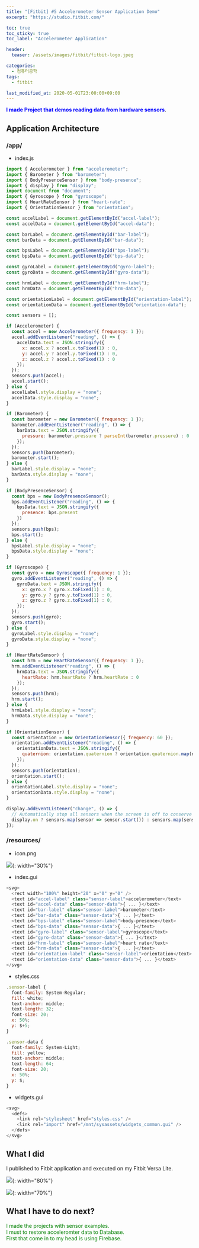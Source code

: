 ```yaml
---
title: "[Fitbit] #5 Accelerometer Sensor Application Demo"
excerpt: "https://studio.fitbit.com/"

toc: true
toc_sticky: true
toc_label: "Accelerometer Application"

header:
  teaser: /assets/images/fitbit/fitbit-logo.jpeg

categories:
  - 컴퓨터공학
tags:
  - fitbit

last_modified_at: 2020-05-01T23:00:00+09:00
---  
```


<span style="color:blue"><b>I made Project that demos reading data from hardware sensors</b></span>.

## Application Architecture

### /app/

- index.js

```javascript
import { Accelerometer } from "accelerometer";
import { Barometer } from "barometer";
import { BodyPresenceSensor } from "body-presence";
import { display } from "display";
import document from "document";
import { Gyroscope } from "gyroscope";
import { HeartRateSensor } from "heart-rate";
import { OrientationSensor } from "orientation";

const accelLabel = document.getElementById("accel-label");
const accelData = document.getElementById("accel-data");

const barLabel = document.getElementById("bar-label");
const barData = document.getElementById("bar-data");

const bpsLabel = document.getElementById("bps-label");
const bpsData = document.getElementById("bps-data");

const gyroLabel = document.getElementById("gyro-label");
const gyroData = document.getElementById("gyro-data");

const hrmLabel = document.getElementById("hrm-label");
const hrmData = document.getElementById("hrm-data");

const orientationLabel = document.getElementById("orientation-label");
const orientationData = document.getElementById("orientation-data");

const sensors = [];

if (Accelerometer) {
  const accel = new Accelerometer({ frequency: 1 });
  accel.addEventListener("reading", () => {
    accelData.text = JSON.stringify({
      x: accel.x ? accel.x.toFixed(1) : 0,
      y: accel.y ? accel.y.toFixed(1) : 0,
      z: accel.z ? accel.z.toFixed(1) : 0
    });
  });
  sensors.push(accel);
  accel.start();
} else {
  accelLabel.style.display = "none";
  accelData.style.display = "none";
}

if (Barometer) {
  const barometer = new Barometer({ frequency: 1 });
  barometer.addEventListener("reading", () => {
    barData.text = JSON.stringify({
      pressure: barometer.pressure ? parseInt(barometer.pressure) : 0
    });
  });
  sensors.push(barometer);
  barometer.start();
} else {
  barLabel.style.display = "none";
  barData.style.display = "none";
}

if (BodyPresenceSensor) {
  const bps = new BodyPresenceSensor();
  bps.addEventListener("reading", () => {
    bpsData.text = JSON.stringify({
      presence: bps.present
    })
  });
  sensors.push(bps);
  bps.start();
} else {
  bpsLabel.style.display = "none";
  bpsData.style.display = "none";
}

if (Gyroscope) {
  const gyro = new Gyroscope({ frequency: 1 });
  gyro.addEventListener("reading", () => {
    gyroData.text = JSON.stringify({
      x: gyro.x ? gyro.x.toFixed(1) : 0,
      y: gyro.y ? gyro.y.toFixed(1) : 0,
      z: gyro.z ? gyro.z.toFixed(1) : 0,
    });
  });
  sensors.push(gyro);
  gyro.start();
} else {
  gyroLabel.style.display = "none";
  gyroData.style.display = "none";
}

if (HeartRateSensor) {
  const hrm = new HeartRateSensor({ frequency: 1 });
  hrm.addEventListener("reading", () => {
    hrmData.text = JSON.stringify({
      heartRate: hrm.heartRate ? hrm.heartRate : 0
    });
  });
  sensors.push(hrm);
  hrm.start();
} else {
  hrmLabel.style.display = "none";
  hrmData.style.display = "none";
}

if (OrientationSensor) {
  const orientation = new OrientationSensor({ frequency: 60 });
  orientation.addEventListener("reading", () => {
    orientationData.text = JSON.stringify({
      quaternion: orientation.quaternion ? orientation.quaternion.map(n => n.toFixed(1)) : null
    });
  });
  sensors.push(orientation);
  orientation.start();
} else {
  orientationLabel.style.display = "none";
  orientationData.style.display = "none";
}

display.addEventListener("change", () => {
  // Automatically stop all sensors when the screen is off to conserve battery
  display.on ? sensors.map(sensor => sensor.start()) : sensors.map(sensor => sensor.stop());
});
```

### /resources/

- icon.png

![](https://eliotjang.github.io/assets/images/fitbit/icon.png){: width="30%"}

- index.gui

```javascript
<svg>
  <rect width="100%" height="20" x="0" y="0" />
  <text id="accel-label" class="sensor-label">accelerometer</text>
  <text id="accel-data" class="sensor-data">{ ... }</text>
  <text id="bar-label" class="sensor-label">barometer</text>
  <text id="bar-data" class="sensor-data">{ ... }</text>
  <text id="bps-label" class="sensor-label">body-presence</text>
  <text id="bps-data" class="sensor-data">{ ... }</text>
  <text id="gyro-label" class="sensor-label">gyroscope</text>
  <text id="gyro-data" class="sensor-data">{ ... }</text>
  <text id="hrm-label" class="sensor-label">heart rate</text>
  <text id="hrm-data" class="sensor-data">{ ... }</text>
  <text id="orientation-label" class="sensor-label">orientation</text>
  <text id="orientation-data" class="sensor-data">{ ... }</text>
</svg>

```
- styles.css

```javascript
.sensor-label {
  font-family: System-Regular;
  fill: white;
  text-anchor: middle;
  text-length: 32;
  font-size: 20;
  x: 50%;
  y: $+5;
}

.sensor-data {
  font-family: System-Light;
  fill: yellow;
  text-anchor: middle;
  text-length: 64;
  font-size: 20;
  x: 50%;
  y: $;
}
```

- widgets.gui

```javascript
<svg>
  <defs>
    <link rel="stylesheet" href="styles.css" />
    <link rel="import" href="/mnt/sysassets/widgets_common.gui" />
  </defs>
</svg>

```

## What I did

I published to Fitbit application and executed on my Fitbit Versa Lite.  

![](https://eliotjang.github.io/assets/images/fitbit/application-name.png){: width="80%"}

![](https://eliotjang.github.io/assets/images/fitbit/get-accelerometer-data.jpeg){: width="70%"}  

## What I have to do next?

<span style="color:green">I made the projects with sensor examples.  
I must to restore acceleromter data to Database.  
First that come in to my head is using Firebase.</span>























